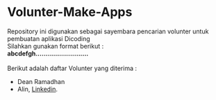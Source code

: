 # Volunter-Make-Apps
Repository ini digunakan sebagai sayembara pencarian volunter untuk pembuatan aplikasi Dicoding  
Silahkan gunakan format berikut :<br>
**abcdefgh..........................**  
<br>
Berikut adalah daftar Volunter yang diterima : 
* Dean Ramadhan
* Alin, [Linkedin](https://www.linkedin.com/in/alin-karlina/).
